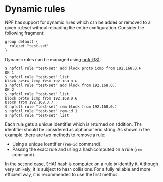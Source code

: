 # Dynamic rules

NPF has support for dynamic rules which can be added or removed to a given
ruleset without reloading the entire configuration.  Consider the following
fragment:
```
group default {
  ruleset "test-set"
}
```

Dynamic rules can be managed using
[npfctl(8)](http://man.netbsd.org/cgi-bin/man-cgi?npfctl+8+NetBSD-current):
```
$ npfctl rule "test-set" add block proto icmp from 192.168.0.6
OK 1
$ npfctl rule "test-set" list
block proto icmp from 192.168.0.6
$ npfctl rule "test-set" add block from 192.168.0.7
OK 2
$ npfctl rule "test-set" list
block proto icmp from 192.168.0.6
block from 192.168.0.7 
$ npfctl rule "test-set" rem block from 192.168.0.7
$ npfctl rule "test-set" rem-id 1
$ npfctl rule "test-set" list
```

Each rule gets a unique identifier which is returned on addition.  The
identifier should be considered as alphanumeric string.  As shown in the
example, there are two methods to remove a rule:

* Using a unique identifier (`rem-id` command).
* Passing the exact rule and using a hash computed on a rule (`rem` command).

In the second case, SHA1 hash is computed on a rule to identify it.  Although
very unlikely, it is subject to hash collisions.  For a fully reliable and
more efficient way, it is recommended to use the first method.
